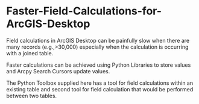 # Faster-Field-Calculations-for-ArcGIS-Desktop
Field calculations in ArcGIS Desktop can be painfully slow when there are many records (e.g.,>30,000) especially when the calculation is occurring with a joined table.

Faster calculations can be achieved using Python Libraries to store values and Arcpy Search Cursors update values.

The Python Toolbox supplied here has a tool for field calculations within an existing table and second tool for field calculation that would be performed between two tables. 
